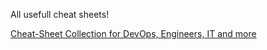 All usefull cheat sheets!

[Cheat-Sheet Collection for DevOps, Engineers, IT and more](https://github.com/sk3pp3r/cheat-sheet-pdf)
